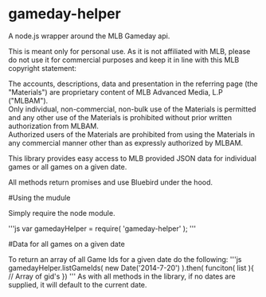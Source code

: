 gameday-helper
==============
A node.js wrapper around the MLB Gameday api.

This is meant only for personal use.  As it is not affiliated with MLB, please do not use it for commercial purposes and keep it in line with this MLB copyright statement:

The accounts, descriptions, data and presentation in the referring page (the "Materials") are proprietary content of MLB Advanced Media, L.P ("MLBAM").  
Only individual, non-commercial, non-bulk use of the Materials is permitted and any other use of the Materials is prohibited without prior written authorization from MLBAM.  
Authorized users of the Materials are prohibited from using the Materials in any commercial manner other than as expressly authorized by MLBAM.

This library provides easy access to MLB provided JSON data for individual games or all games on a given date.

All methods return promises and use Bluebird under the hood.

#Using the mudule

Simply require the node module.

'''js
var gamedayHelper = require( 'gameday-helper' );
'''

#Data for all games on a given date

To return an array of all Game Ids for a given date do the following:
'''js
gamedayHelper.listGameIds( new Date('2014-7-20') ).then( funciton( list ){
  // Array of gid's
})
'''
As with all methods in the library, if no dates are supplied, it will default to the current date.


